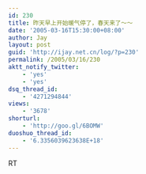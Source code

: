```yaml
---
id: 230
title: 昨天早上开始暖气停了，春天来了～～
date: '2005-03-16T15:30:00+08:00'
author: Jay
layout: post
guid: 'http://ijay.net.cn/log/?p=230'
permalink: /2005/03/16/230
aktt_notify_twitter:
    - 'yes'
    - 'yes'
dsq_thread_id:
    - '4271294844'
views:
    - '3678'
shorturl:
    - 'http://goo.gl/6BOMW'
duoshuo_thread_id:
    - '6.3356039623638E+18'
---
```


RT